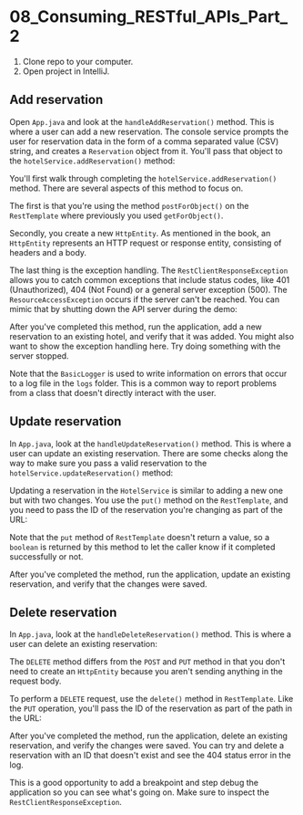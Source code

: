 # 08_Consuming_RESTful_APIs_Part_2

1. Clone repo to your computer.
2. Open project in IntelliJ.

## Add reservation

Open `App.java` and look at the `handleAddReservation()` method. This is where a user can add a new reservation. The console service prompts the user for reservation data in the form of a comma separated value (CSV) string, and creates a `Reservation` object from it. You'll pass that object to the `hotelService.addReservation()` method:

You'll first walk through completing the `hotelService.addReservation()` method. There are several aspects of this method to focus on.

The first is that you're using the method `postForObject()` on the `RestTemplate` where previously you used `getForObject()`.

Secondly, you create a new `HttpEntity`. As mentioned in the book, an `HttpEntity` represents an HTTP request or response entity, consisting of headers and a body.

The last thing is the exception handling. The `RestClientResponseException` allows you to catch common exceptions that include status codes, like 401 (Unauthorized), 404 (Not Found) or a general server exception (500). The `ResourceAccessException` occurs if the server can't be reached. You can mimic that by shutting down the API server during the demo:


After you've completed this method, run the application, add a new reservation to an existing hotel, and verify that it was added. You might also want to show the exception handling here. Try doing something with the server stopped.

Note that the `BasicLogger` is used to write information on errors that occur to a log file in the `logs` folder. This is a common way to report problems from a class that doesn't directly interact with the user.

## Update reservation

In `App.java`, look at the `handleUpdateReservation()` method. This is where a user can update an existing reservation. There are some checks along the way to make sure you pass a valid reservation to the `hotelService.updateReservation()` method:


Updating a reservation in the `HotelService` is similar to adding a new one but with two changes. You use the `put()` method on the `RestTemplate`, and you need to pass the ID of the reservation you're changing as part of the URL:


Note that the `put` method of `RestTemplate` doesn't return a value, so a `boolean` is returned by this method to let the caller know if it completed successfully or not.

After you've completed the method, run the application, update an existing reservation, and verify that the changes were saved.

## Delete reservation

In `App.java`, look at the `handleDeleteReservation()` method. This is where a user can delete an existing reservation:


The `DELETE` method differs from the `POST` and `PUT` method in that you don't need to create an `HttpEntity` because you aren't sending anything in the request body.

To perform a `DELETE` request, use the `delete()` method in `RestTemplate`. Like the `PUT` operation, you'll pass the ID of the reservation as part of the path in the URL:


After you've completed the method, run the application, delete an existing reservation, and verify the changes were saved. You can try and delete a reservation with an ID that doesn't exist and see the 404 status error in the log.

This is a good opportunity to add a breakpoint and step debug the application so you can see what's going on. Make sure to inspect the `RestClientResponseException`.
